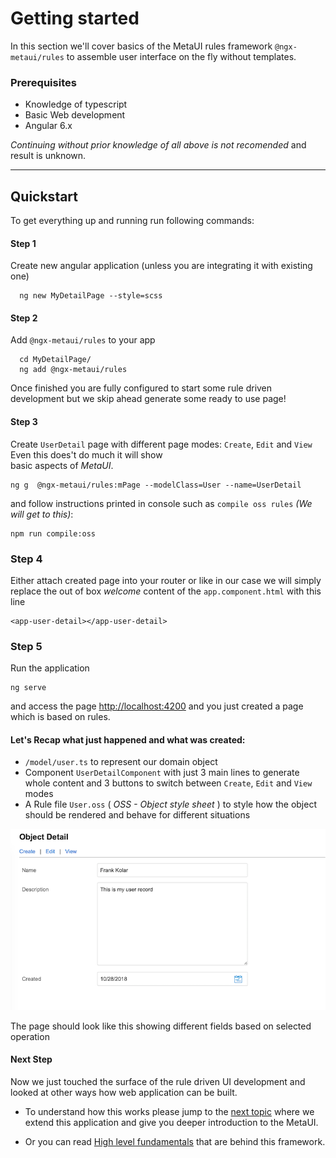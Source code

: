 # Getting started

In this section we'll cover basics of the MetaUI rules framework `@ngx-metaui/rules` to assemble user interface on the fly without templates.
 

### Prerequisites
+ Knowledge of typescript 
+ Basic Web development
+ Angular 6.x

_Continuing without prior knowledge of all above is not recomended_ and result is unknown.

----

## Quickstart 

To get everything up and running run following commands:

#### Step 1

Create new angular application (unless you are integrating it with existing one)
```
  ng new MyDetailPage --style=scss
```


#### Step 2

Add `@ngx-metaui/rules` to your app
```
  cd MyDetailPage/
  ng add @ngx-metaui/rules
```

Once finished you are fully configured to start some rule driven development but we skip ahead generate some ready to use page!


#### Step 3

Create `UserDetail` page with different page modes:  `Create`, `Edit` and `View`  Even this does't do much it will show  
basic aspects of _MetaUI_.

```
ng g  @ngx-metaui/rules:mPage --modelClass=User --name=UserDetail 
```
and follow instructions printed in console such as `compile oss rules` _(We will get to this)_:

```
npm run compile:oss
```

### Step 4

Either attach created page into your router or like in our case  we will simply replace the out of box 
_welcome_ content of the  `app.component.html` with this line

```
<app-user-detail></app-user-detail>
```

### Step 5

Run the application 

```
ng serve
```
and access the page [http://localhost:4200][2] and you just created a page which is based on rules.



#### Let's Recap what just happened and what was created: 

*  `/model/user.ts` to represent our domain object
*  Component `UserDetailComponent` with just 3 main lines to generate whole content and 3 buttons to switch between `Create`, `Edit` and `View` 
modes
* A Rule file `User.oss` ( _OSS - Object style sheet_ ) to style how the object should be rendered and behave for different situations

![alt text](./docs/meta/getting-started-1.1.png "Generate MetaUI Application")

The page should look like this showing different fields based on selected operation


#### Next Step 

Now we just touched the surface of the rule driven UI development and looked at other ways how web application can be 
built. 

* To understand how this works please jump to the [next topic][2] where we extend this application and give you 
deeper introduction to the MetaUI.

* Or you can read [High level fundamentals][3] that are behind this framework. 
    
 [1]: http://localhost:4200
 [2]: https://github.com/ngx-meta/rules/blob/master/docs/OSSRules.md
 [3]: https://github.com/ngx-meta/rules/blob/master/docs/metaui-architecture.md
 
     
